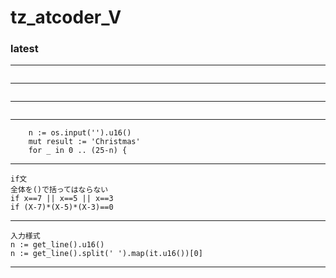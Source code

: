 # tz_atcoder_V

### latest
---
```

```
---
```

```
---
```

```
---
```
    n := os.input('').u16()
    mut result := 'Christmas'
    for _ in 0 .. (25-n) {
```
---
```
if文
全体を()で括ってはならない
if x==7 || x==5 || x==3
if (X-7)*(X-5)*(X-3)==0  
```
---
```
入力様式
n := get_line().u16()
n := get_line().split(' ').map(it.u16())[0]
```
---
